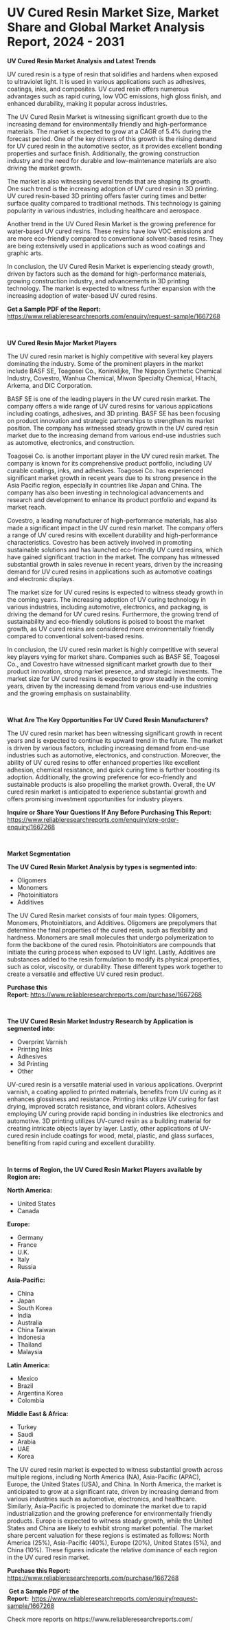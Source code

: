 <p><h1>UV Cured Resin Market Size, Market Share and Global Market Analysis Report, 2024 - 2031</h1></p><p><strong>UV Cured Resin Market Analysis and Latest Trends</strong></p>
<p><p>UV cured resin is a type of resin that solidifies and hardens when exposed to ultraviolet light. It is used in various applications such as adhesives, coatings, inks, and composites. UV cured resin offers numerous advantages such as rapid curing, low VOC emissions, high gloss finish, and enhanced durability, making it popular across industries.</p><p>The UV Cured Resin Market is witnessing significant growth due to the increasing demand for environmentally friendly and high-performance materials. The market is expected to grow at a CAGR of 5.4% during the forecast period. One of the key drivers of this growth is the rising demand for UV cured resin in the automotive sector, as it provides excellent bonding properties and surface finish. Additionally, the growing construction industry and the need for durable and low-maintenance materials are also driving the market growth.</p><p>The market is also witnessing several trends that are shaping its growth. One such trend is the increasing adoption of UV cured resin in 3D printing. UV cured resin-based 3D printing offers faster curing times and better surface quality compared to traditional methods. This technology is gaining popularity in various industries, including healthcare and aerospace.</p><p>Another trend in the UV Cured Resin Market is the growing preference for water-based UV cured resins. These resins have low VOC emissions and are more eco-friendly compared to conventional solvent-based resins. They are being extensively used in applications such as wood coatings and graphic arts.</p><p>In conclusion, the UV Cured Resin Market is experiencing steady growth, driven by factors such as the demand for high-performance materials, growing construction industry, and advancements in 3D printing technology. The market is expected to witness further expansion with the increasing adoption of water-based UV cured resins.</p></p>
<p><strong>Get a Sample PDF of the Report:&nbsp;</strong> <a href="https://www.reliableresearchreports.com/enquiry/request-sample/1667268">https://www.reliableresearchreports.com/enquiry/request-sample/1667268</a></p>
<p>&nbsp;</p>
<p><strong>UV Cured Resin Major Market Players</strong></p>
<p><p>The UV cured resin market is highly competitive with several key players dominating the industry. Some of the prominent players in the market include BASF SE, Toagosei Co., Koninklijke, The Nippon Synthetic Chemical Industry, Covestro, Wanhua Chemical, Miwon Specialty Chemical, Hitachi, Arkema, and DIC Corporation.</p><p>BASF SE is one of the leading players in the UV cured resin market. The company offers a wide range of UV cured resins for various applications including coatings, adhesives, and 3D printing. BASF SE has been focusing on product innovation and strategic partnerships to strengthen its market position. The company has witnessed steady growth in the UV cured resin market due to the increasing demand from various end-use industries such as automotive, electronics, and construction.</p><p>Toagosei Co. is another important player in the UV cured resin market. The company is known for its comprehensive product portfolio, including UV curable coatings, inks, and adhesives. Toagosei Co. has experienced significant market growth in recent years due to its strong presence in the Asia Pacific region, especially in countries like Japan and China. The company has also been investing in technological advancements and research and development to enhance its product portfolio and expand its market reach.</p><p>Covestro, a leading manufacturer of high-performance materials, has also made a significant impact in the UV cured resin market. The company offers a range of UV cured resins with excellent durability and high-performance characteristics. Covestro has been actively involved in promoting sustainable solutions and has launched eco-friendly UV cured resins, which have gained significant traction in the market. The company has witnessed substantial growth in sales revenue in recent years, driven by the increasing demand for UV cured resins in applications such as automotive coatings and electronic displays.</p><p>The market size for UV cured resins is expected to witness steady growth in the coming years. The increasing adoption of UV curing technology in various industries, including automotive, electronics, and packaging, is driving the demand for UV cured resins. Furthermore, the growing trend of sustainability and eco-friendly solutions is poised to boost the market growth, as UV cured resins are considered more environmentally friendly compared to conventional solvent-based resins.</p><p>In conclusion, the UV cured resin market is highly competitive with several key players vying for market share. Companies such as BASF SE, Toagosei Co., and Covestro have witnessed significant market growth due to their product innovation, strong market presence, and strategic investments. The market size for UV cured resins is expected to grow steadily in the coming years, driven by the increasing demand from various end-use industries and the growing emphasis on sustainability.</p></p>
<p>&nbsp;</p>
<p><strong>What Are The Key Opportunities For UV Cured Resin Manufacturers?</strong></p>
<p><p>The UV cured resin market has been witnessing significant growth in recent years and is expected to continue its upward trend in the future. The market is driven by various factors, including increasing demand from end-use industries such as automotive, electronics, and construction. Moreover, the ability of UV cured resins to offer enhanced properties like excellent adhesion, chemical resistance, and quick curing time is further boosting its adoption. Additionally, the growing preference for eco-friendly and sustainable products is also propelling the market growth. Overall, the UV cured resin market is anticipated to experience substantial growth and offers promising investment opportunities for industry players.</p></p>
<p><strong>Inquire or Share Your Questions If Any Before Purchasing This Report:</strong> <a href="https://www.reliableresearchreports.com/enquiry/pre-order-enquiry/1667268">https://www.reliableresearchreports.com/enquiry/pre-order-enquiry/1667268</a></p>
<p>&nbsp;</p>
<p><strong>Market Segmentation</strong></p>
<p><strong>The UV Cured Resin Market Analysis by types is segmented into:</strong></p>
<p><ul><li>Oligomers</li><li>Monomers</li><li>Photoinitiators</li><li>Additives</li></ul></p>
<p><p>The UV Cured Resin market consists of four main types: Oligomers, Monomers, Photoinitiators, and Additives. Oligomers are prepolymers that determine the final properties of the cured resin, such as flexibility and hardness. Monomers are small molecules that undergo polymerization to form the backbone of the cured resin. Photoinitiators are compounds that initiate the curing process when exposed to UV light. Lastly, Additives are substances added to the resin formulation to modify its physical properties, such as color, viscosity, or durability. These different types work together to create a versatile and effective UV cured resin product.</p></p>
<p><strong>Purchase this Report:&nbsp;</strong><a href="https://www.reliableresearchreports.com/purchase/1667268">https://www.reliableresearchreports.com/purchase/1667268</a></p>
<p>&nbsp;</p>
<p><strong>The UV Cured Resin Market Industry Research by Application is segmented into:</strong></p>
<p><ul><li>Overprint Varnish</li><li>Printing Inks</li><li>Adhesives</li><li>3d Printing</li><li>Other</li></ul></p>
<p><p>UV-cured resin is a versatile material used in various applications. Overprint varnish, a coating applied to printed materials, benefits from UV curing as it enhances glossiness and resistance. Printing inks utilize UV curing for fast drying, improved scratch resistance, and vibrant colors. Adhesives employing UV curing provide rapid bonding in industries like electronics and automotive. 3D printing utilizes UV-cured resin as a building material for creating intricate objects layer by layer. Lastly, other applications of UV-cured resin include coatings for wood, metal, plastic, and glass surfaces, benefiting from rapid curing and excellent durability.</p></p>
<p>&nbsp;</p>
<p><strong>In terms of Region, the UV Cured Resin Market Players available by Region are:</strong></p>
<p>
    <p> <strong> North America: </strong>
        <ul>
            <li>United States</li>
            <li>Canada</li>
        </ul>
        </p> 
    <p> <strong> Europe: </strong>
        <ul>
            <li>Germany</li>
            <li>France</li>
            <li>U.K.</li>
            <li>Italy</li>
            <li>Russia</li>
        </ul>
        </p> 
    <p> <strong> Asia-Pacific: </strong>
        <ul>
            <li>China</li>
            <li>Japan</li>
            <li>South Korea</li>
            <li>India</li>
            <li>Australia</li>
            <li>China Taiwan</li>
            <li>Indonesia</li>
            <li>Thailand</li>
            <li>Malaysia</li>
        </ul>
        </p> 
    <p> <strong> Latin America: </strong>
        <ul>
            <li>Mexico</li>
            <li>Brazil</li>
            <li>Argentina Korea</li>
            <li>Colombia</li>
        </ul>
        </p> 
    <p> <strong> Middle East & Africa: </strong>
        <ul>
            <li>Turkey</li>
            <li>Saudi</li>
            <li>Arabia</li>
            <li>UAE</li>
            <li>Korea</li>
        </ul>
    </p>
    </p>
<p><p>The UV cured resin market is expected to witness substantial growth across multiple regions, including North America (NA), Asia-Pacific (APAC), Europe, the United States (USA), and China. In North America, the market is anticipated to grow at a significant rate, driven by increasing demand from various industries such as automotive, electronics, and healthcare. Similarly, Asia-Pacific is projected to dominate the market due to rapid industrialization and the growing preference for environmentally friendly products. Europe is expected to witness steady growth, while the United States and China are likely to exhibit strong market potential. The market share percent valuation for these regions is estimated as follows: North America (25%), Asia-Pacific (40%), Europe (20%), United States (5%), and China (10%). These figures indicate the relative dominance of each region in the UV cured resin market.</p></p>
<p><strong>Purchase this Report: </strong><a href="https://www.reliableresearchreports.com/purchase/1667268">https://www.reliableresearchreports.com/purchase/1667268</a></p>
<p>&nbsp;<strong>Get a Sample PDF of the Report:&nbsp;&nbsp;</strong><a href="https://www.reliableresearchreports.com/enquiry/request-sample/1667268">https://www.reliableresearchreports.com/enquiry/request-sample/1667268</a></p>
<p><strong></strong></p>
<p>Check more reports on https://www.reliableresearchreports.com/</p>